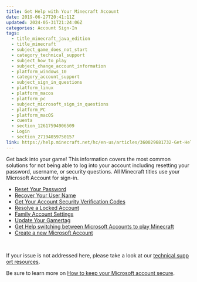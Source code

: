 ```yaml
---
title: Get Help with Your Minecraft Account
date: 2019-06-27T20:41:11Z
updated: 2024-05-31T21:24:06Z
categories: Account Sign-In
tags:
  - title_minecraft_java_edition
  - title_minecraft
  - subject_game_does_not_start
  - category_technical_support
  - subject_how_to_play
  - subject_change_account_information
  - platform_windows_10
  - category_account_support
  - subject_sign_in_questions
  - platform_linux
  - platform_macos
  - platform_pc
  - subject_microsoft_sign_in_questions
  - platform_PC
  - platform_macOS
  - cuenta
  - section_12617594906509
  - Login
  - section_27194059750157
link: https://help.minecraft.net/hc/en-us/articles/360029681732-Get-Help-with-Your-Minecraft-Account
---
```


Get back into your game! This information covers the most common solutions for not being able to log into your account including resetting your password, username, or security questions. All Minecraft titles use your Microsoft Account for sign-in.

- [Reset Your Password](https://support.microsoft.com/home/contact?linkquery=Help%20me%20sign%20in%20to%20my%20Microsoft%20account)
- [Recover Your User Name](https://support.microsoft.com/en-us/account-billing/you-forgot-your-microsoft-account-username-b2049472-3b8f-27d3-61c6-67a668453f4c)
- [Get Your Account Security Verification Codes](https://support.microsoft.com/en-us/account-billing/microsoft-account-security-info-verification-codes-bf2505ca-cae5-c5b4-77d1-69d3343a5452)
- [Resolve a Locked Account](https://support.microsoft.com/en-us/account-billing/account-has-been-locked-805e8b0d-4141-29b2-7b65-df6ff6c9ce27)
- [Family Account Settings](https://support.microsoft.com/en-us/account-billing/getting-started-with-microsoft-family-safety-b6280c9d-38d7-82ff-0e4f-a6cb7e659344)
- [Update Your Gamertag](https://support.xbox.com/en-US/help/account-profile/profile/change-xbox-live-gamertag)
- [Get Help switching between Microsoft Accounts to play Minecraft](../Minecraft-Java-Edition-Accounts/Get-Help-switching-between-Microsoft-Accounts-to-play-Minecraft.md)
- [Create a new Microsoft Account](https://support.microsoft.com/en-us/account-billing/how-to-create-a-new-microsoft-account-a84675c3-3e9e-17cf-2911-3d56b15c0aaf)

 

If your issue is not addressed here, please take a look at our [technical support resources](../Minecraft-Java-Edition-Technical/Get-Help-with-Minecraft-Java-Edition-Game-Connection-Errors.md). 

Be sure to learn more on [How to keep your Microsoft account secure](https://support.microsoft.com/en-us/account-billing/how-to-help-keep-your-microsoft-account-safe-and-secure-628538c2-7006-33bb-5ef4-c917657362b9).

